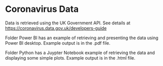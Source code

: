 # Coronavirus Data

Data is retrieved using the UK Government API. See details at 
https://coronavirus.data.gov.uk/developers-guide

Folder Power BI has an example of retrieving and presenting the data using Power BI desktop.
Example output is in the .pdf file.

Folder Python has a Juypter Notebook example of retrieving the data and displaying some simple plots.
Example output is in the .html file.
